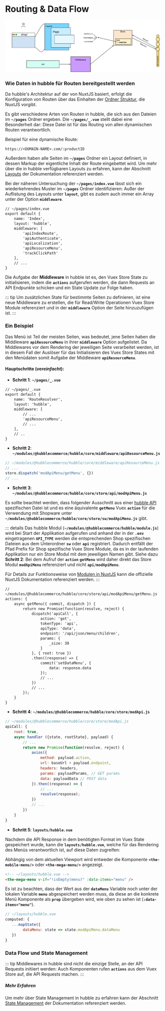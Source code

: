 # Routing & Data Flow

![State Management](./pagerouting.svg)

### Wie Daten in hubble für Routen bereitgestellt werden

Da hubble's Architektur auf der von NuxtJS basiert, erfolgt die Konfiguration von Routen über das Einhalten der
[Ordner Struktur](https://nuxtjs.org/guide/directory-structure), die NuxtJS vorgibt.

Es gibt verschiedene Arten von Routen in hubble, die sich aus den Dateien im __`~/pages`__ Ordner ergeben.
Die __`~/pages/_.vue`__ stellt dabei eine Besonderheit dar: Diese Datei ist für das Routing von allen dynamischen
Routen verantwortlich.

Beispiel für eine dynamische Route:
```
https://<DOMAIN-NAME>.com/:productID
```

Außerdem haben alle Seiten im  __`~/pages`__ Ordner ein Layout definiert, in dessen Markup der eigentliche 
Inhalt der Route eingebettet wird. Um mehr über die in hubble verfügbaren Layouts zu erfahren, kann der 
Abschnitt [Layouts](layouts.md) der Dokumentation referenziert werden.


Bei der näheren Untersuchung der __`~/pages/index.vue`__ lässt sich ein wiederkehrendes Muster im __`~/pages`__ Ordner
identifizieren:
Außer der Auflistung des Layouts unter __`layout`__, gibt es zudem auch immer ein Array unter der Option __`middleware`__.

``` js{5,11}
// ~/pages/index.vue 
export default {
    name: 'Index',
    layout: 'hubble',
    middleware: [
        'apiIndexRoute',
        'apiAuthenticate',
        'apiLocalization',
        'apiResourceMenu',
        'trackClickPath'
    ],
    // ...
}
```

Die Aufgabe der __Middleware__ in hubble ist es, den Vuex Store State zu initialisieren, indem die __`actions`__ aufgerufen werden, 
die dann Requests an API Endpunkte schicken und ein State Update zur Folge haben.


::: tip
Um zusätzlichen State für bestimmte Seiten zu definieren, ist eine neue Middleware zu erstellen, die für
Read/Write Operationen Vuex Store Module referenziert und in der __`middleware`__ Option der Seite hinzuzufügen ist.
:::


### Ein Beispiel
Das Menü ist Teil der meisten Seiten, was bedeutet, jene Seiten haben die Middleware __`apiResourceMenu`__ in ihrer
__`middleware`__ Option aufgelistet. Da Middlewares vor dem Rendering der jeweiligen Seite verarbeitet werden, ist in diesem 
Fall der Auslöser für das Initialisieren des Vuex Store States mit den Menüdaten somit Aufgabe der Middleware __`apiResourceMenu`__.


#### Hauptschritte (_vereinfacht_):
* __Schritt 1__: __`~/pages/_.vue`__
``` js{7}
// ~/pages/_.vue
export default {
    name: 'RouteResolver',
    layout: 'hubble',
    middleware: [
        // ...
        'apiResourceMenu',
        // ...
    ],
    // ..
}
```

* __Schritt 2__: __`~/modules/@hubblecommerce/hubble/core/middleware/apiResourceMenu.js`__
``` js
// ~/modules/@hubblecommerce/hubble/core/middleware/apiResourceMenu.js
// ...
store.dispatch('modApiMenu/getMenu', {})
// ...
```

* __Schritt 3__: __`~/modules/@hubblecommerce/hubble/core/store/api/modApiMenu.js`__

Es sollte beachtet werden, dass folgender Ausschnitt aus einer [hubble API](../api) spezifischen Datei ist und es eine äquivalente
__`getMenu`__ Vuex __`action`__ für die Verwendung mit Shopware unter __`~/modules/@hubblecommerce/hubble/core/store/sw/modApiMenu.js`__ gibt.

::: details
Das hubble Modul (__`~/modules/@hubblecommerce/hubble/module.js`__) wird bei Start der Applikation aufgerufen
und anhand der in der __`.env`__ eingetragenen __`API_TYPE`__ werden die entsprechenden Shop spezifischen Dateien aus 
dem Unterordner __`sw`__ oder __`api`__ registriert. Dadurch entfällt der Pfad Prefix für Shop spezifische Vuex Store
Module, da es in der laufenden Applikation nur ein Store Modul mit dem jeweiligen Namen gibt.
Siehe dazu __Schritt 2__: Bei dem Aufruf der __`action`__ __`getMenu`__ wird daher direkt das Store Modul __`modApiMenu`__ referenziert und nicht __`api/modApiMenu`__.

Für Details zur Funktionsweise von [Modulen in NuxtJS](https://nuxtjs.org/guide/modules) kann die offizielle NuxtJS Dokumentation
referenziert werden.
:::

``` js{3,5,9,14}
// ~/modules/@hubblecommerce/hubble/core/store/api/modApiMenu/getMenu.js
actions: {
    async getMenu({ commit, dispatch }) {
        return new Promise(function(resolve, reject) {
            dispatch('apiCall', {
                action: 'get',
                tokenType: 'api',
                apiType: 'data',
                endpoint: '/api/json/menu/children',
                params: {
                    _size: 30
                }
            }, { root: true })
            .then((response) => {
                commit('setDataMenu', {
                    data: response.data
                });
                // ... 
            })
            // ...
        });
    }
} 
```


* __Schritt 4__: __`~/modules/@hubblecommerce/hubble/core/store/modApi.js`__
``` js
// ~/modules/@hubblecommerce/hubble/core/store/modApi.js
apiCall: {
    root: true,
    async handler ({state, rootState}, payload) {
        // ...
        return new Promise(function(resolve, reject) {
            axios({
                method: payload.action,
                url: baseUrl + payload.endpoint,
                headers: headers,
                params: payloadParams, // GET params
                data: payloadData // POST data
            }).then((response) => {
                // ...
                resolve(response);
            })
            // ...
        })
    }
}
```

* __Schritt 5__: __`layouts/hubble.vue`__

Nachdem die API Response in dem benötigten Format im Vuex State gespeichert wurde, kann die __`layouts/hubble.vue`__, 
welche für das Rendering des Menüs verantwortlich ist, auf diese Daten zugreifen:


Abhängig von dem aktuellen Viewport wird entweder die Komponente __`<the-mobile-menu/>`__ oder __`<the-mega-menu/>`__ angezeigt.


``` html
<!-- ~/layouts/hubble.vue -->
<the-mega-menu v-if="!isEmpty(menu)" :data-items="menu" />
```

Es ist zu beachten, dass der Wert aus der __`dataMenu`__ Variable noch unter der lokalen Variable __`menu`__ abgespeichert werden muss,
da diese an die konkrete Menü Komponente als __`prop`__ übergeben wird, wie oben zu sehen ist (__`:data-items="menu"`__).


``` js
// ~/layouts/hubble.vue
computed: {
   ...mapState({
        dataMenu: state => state.modApiMenu.dataMenu
   })
}
```


### Data Flow und State Management

::: tip
Middlewares in hubble sind nicht die einzige Stelle, an der API Requests initiiert werden: Auch Komponenten rufen
__`actions`__ aus dem Vuex Store auf, die API Requests machen.
:::


##### Mehr Erfahren
Um mehr über State Management in hubble zu erfahren kann der Abschnitt [State Management](statemanagement.md) 
der Dokumentation referenziert werden.

